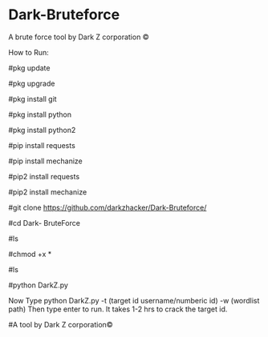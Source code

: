 # Dark-Bruteforce
A brute force tool by Dark Z corporation ©

How to Run:

#pkg update

#pkg upgrade

#pkg install git

#pkg install python

#pkg install python2

#pip install requests

#pip install mechanize

#pip2 install requests

#pip2 install mechanize

#git clone https://github.com/darkzhacker/Dark-Bruteforce/

#cd Dark- BruteForce

#ls

#chmod +x *

#ls

#python DarkZ.py

Now Type python DarkZ.py -t (target id username/numberic id) -w (wordlist path) 
Then type enter to run.
It takes 1-2 hrs to crack the target id.


#A tool by Dark Z corporation©


